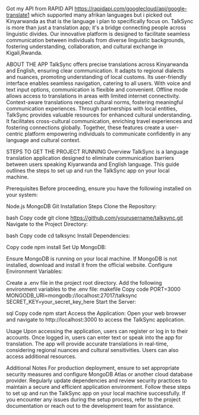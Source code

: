 Got my API from RAPID API https://rapidapi.com/googlecloud/api/google-translate1 which supported many afrikan languages but i picked out Kinyarwanda as that is the language i plan to specifically focus on. 
TalkSync is more than just a translation app; it's a bridge connecting people across linguistic divides. Our innovative platform is designed to facilitate seamless communication between individuals from diverse linguistic backgrounds, fostering understanding, collaboration, and cultural exchange in Kigali,Rwanda.

ABOUT THE APP
TalkSync offers precise translations across Kinyarwanda and English, ensuring clear communication. It adapts to regional dialects and nuances, promoting understanding of local customs. Its user-friendly interface enables seamless navigation, catering to all users. With voice and text input options, communication is flexible and convenient. Offline mode allows access to translations in areas with limited internet connectivity. Context-aware translations respect cultural norms, fostering meaningful communication experiences. Through partnerships with local entities, TalkSync provides valuable resources for enhanced cultural understanding. It facilitates cross-cultural communication, enriching travel experiences and fostering connections globally. Together, these features create a user-centric platform empowering individuals to communicate confidently in any language and cultural context.

STEPS TO GET THE PROJECT RUNNING
Overview
TalkSync is a language translation application designed to eliminate communication barriers between users speaking Kiyarwanda and English language. This guide outlines the steps to set up and run the TalkSync app on your local machine.

Prerequisites
Before proceeding, ensure you have the following installed on your system:

Node.js
MongoDB
Git
Installation Steps
Clone the Repository:

bash
Copy code
git clone https://github.com/yourusername/talksync.git
Navigate to the Project Directory:

bash
Copy code
cd talksync
Install Dependencies:

Copy code
npm install
Set Up MongoDB:

Ensure MongoDB is running on your local machine.
If MongoDB is not installed, download and install it from the official website.
Configure Environment Variables:

Create a .env file in the project root directory.
Add the following environment variables to the .env file:
makefile
Copy code
PORT=3000
MONGODB_URI=mongodb://localhost:27017/talksync
SECRET_KEY=your_secret_key_here
Start the Server:

sql
Copy code
npm start
Access the Application:
Open your web browser and navigate to http://localhost:3000 to access the TalkSync application.

Usage
Upon accessing the application, users can register or log in to their accounts.
Once logged in, users can enter text or speak into the app for translation.
The app will provide accurate translations in real-time, considering regional nuances and cultural sensitivities.
Users can also access additional resources. 

Additional Notes
For production deployment, ensure to set appropriate security measures and configure MongoDB Atlas or another cloud database provider.
Regularly update dependencies and review security practices to maintain a secure and efficient application environment.
Follow these steps to set up and run the TalkSync app on your local machine successfully. If you encounter any issues during the setup process, refer to the project documentation or reach out to the development team for assistance.












